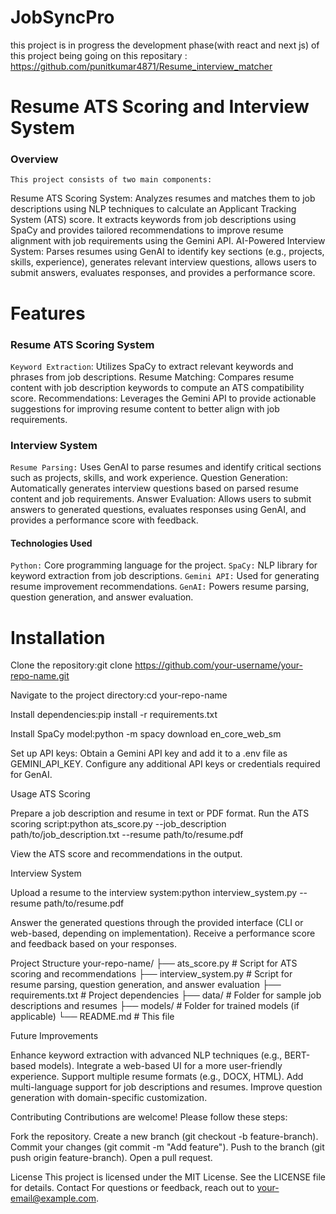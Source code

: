 # JobSyncPro
this project is in progress
the development phase(with react and next js) of this project being going on this repositary : https://github.com/punitkumar4871/Resume_interview_matcher

# Resume ATS Scoring and Interview System
### Overview
`This project consists of two main components:`

Resume ATS Scoring System: Analyzes resumes and matches them to job descriptions using NLP techniques to calculate an Applicant Tracking System (ATS) score. It extracts keywords from job descriptions using SpaCy and provides tailored recommendations to improve resume alignment with job requirements using the Gemini API.
AI-Powered Interview System: Parses resumes using GenAI to identify key sections (e.g., projects, skills, experience), generates relevant interview questions, allows users to submit answers, evaluates responses, and provides a performance score.

# Features
### Resume ATS Scoring System

`Keyword Extraction`: Utilizes SpaCy to extract relevant keywords and phrases from job descriptions.
Resume Matching: Compares resume content with job description keywords to compute an ATS compatibility score.
Recommendations: Leverages the Gemini API to provide actionable suggestions for improving resume content to better align with job requirements.

### Interview System

`Resume Parsing:` Uses GenAI to parse resumes and identify critical sections such as projects, skills, and work experience.
Question Generation: Automatically generates interview questions based on parsed resume content and job requirements.
Answer Evaluation: Allows users to submit answers to generated questions, evaluates responses using GenAI, and provides a performance score with feedback.

#### Technologies Used

`Python:` Core programming language for the project.
`SpaCy:` NLP library for keyword extraction from job descriptions.
`Gemini API:` Used for generating resume improvement recommendations.
`GenAI:` Powers resume parsing, question generation, and answer evaluation.

# Installation

Clone the repository:git clone https://github.com/your-username/your-repo-name.git


Navigate to the project directory:cd your-repo-name


Install dependencies:pip install -r requirements.txt


Install SpaCy model:python -m spacy download en_core_web_sm


Set up API keys:
Obtain a Gemini API key and add it to a .env file as GEMINI_API_KEY.
Configure any additional API keys or credentials required for GenAI.



Usage
ATS Scoring

Prepare a job description and resume in text or PDF format.
Run the ATS scoring script:python ats_score.py --job_description path/to/job_description.txt --resume path/to/resume.pdf


View the ATS score and recommendations in the output.

Interview System

Upload a resume to the interview system:python interview_system.py --resume path/to/resume.pdf


Answer the generated questions through the provided interface (CLI or web-based, depending on implementation).
Receive a performance score and feedback based on your responses.

Project Structure
your-repo-name/
├── ats_score.py            # Script for ATS scoring and recommendations
├── interview_system.py     # Script for resume parsing, question generation, and answer evaluation
├── requirements.txt        # Project dependencies
├── data/                   # Folder for sample job descriptions and resumes
├── models/                 # Folder for trained models (if applicable)
└── README.md               # This file

Future Improvements

Enhance keyword extraction with advanced NLP techniques (e.g., BERT-based models).
Integrate a web-based UI for a more user-friendly experience.
Support multiple resume formats (e.g., DOCX, HTML).
Add multi-language support for job descriptions and resumes.
Improve question generation with domain-specific customization.

Contributing
Contributions are welcome! Please follow these steps:

Fork the repository.
Create a new branch (git checkout -b feature-branch).
Commit your changes (git commit -m "Add feature").
Push to the branch (git push origin feature-branch).
Open a pull request.

License
This project is licensed under the MIT License. See the LICENSE file for details.
Contact
For questions or feedback, reach out to your-email@example.com.
